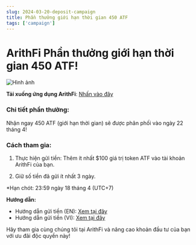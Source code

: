 ```yaml
---
slug: 2024-03-20-deposit-campaign
title: Phần thưởng giới hạn thời gian 450 ATF
tags: ['campaign']
---
```


# ArithFi Phần thưởng giới hạn thời gian 450 ATF!

![Hình ảnh](https://nftstorage.link/ipfs/bafybeieeoesjmtm7m27isdkovd4ivzbgsjjq2nrvz5l4co6a4pqybvuzna)

**Tải xuống ứng dụng ArithFi**: [Nhấn vào đây](https://arithfi.com/download.html?code=web)

### Chi tiết phần thưởng:

Nhận ngay 450 ATF (giới hạn thời gian) sẽ được phân phối vào ngày 22 tháng 4!

### Cách tham gia:

1. Thực hiện gửi tiền: Thêm ít nhất $100 giá trị token ATF vào tài khoản ArithFi của bạn.

2. Giữ số tiền đã gửi ít nhất 3 ngày.

*Hạn chót: 23:59 ngày 18 tháng 4 (UTC+7)

**Hướng dẫn:**

- Hướng dẫn gửi tiền (EN): [Xem tại đây](https://www.youtube.com/watch?v=Mcr1bTsPTK4)  
- Hướng dẫn gửi tiền (VI): [Xem tại đây](https://t.me/ArithFiVietnamese/26)

Hãy tham gia cùng chúng tôi tại ArithFi và nâng cao khoản đầu tư của bạn với ưu đãi độc quyền này!
